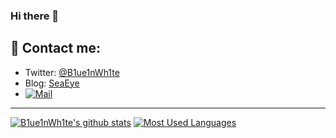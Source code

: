 ### Hi there 👋

## 💌 Contact me:

- Twitter: [@B1ue1nWh1te](https://twitter.com/B1ue1nWh1te)
- Blog: [SeaEye](https://www.seaeye.cn)
- [![Mail](https://img.shields.io/badge/Email-1806972095@qq.com-blue?style=flat&logo=mail.ru)](https://mail.qq.com/)

---

[![B1ue1nWh1te's github stats](https://github-readme-stats.vercel.app/api?username=B1ue1nWh1te&count_private=true&show_icons=true)](https://github.com/B1ue1nWh1te)
[![Most Used Languages](https://github-readme-stats.vercel.app/api/top-langs/?username=B1ue1nWh1te)](https://github.com/B1ue1nWh1te)
